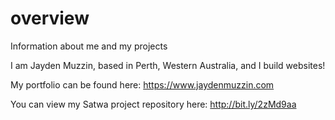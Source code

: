 # overview
Information about me and my projects

I am Jayden Muzzin, based in Perth, Western Australia, and I build websites!

My portfolio can be found here: https://www.jaydenmuzzin.com

You can view my Satwa project repository here: http://bit.ly/2zMd9aa
